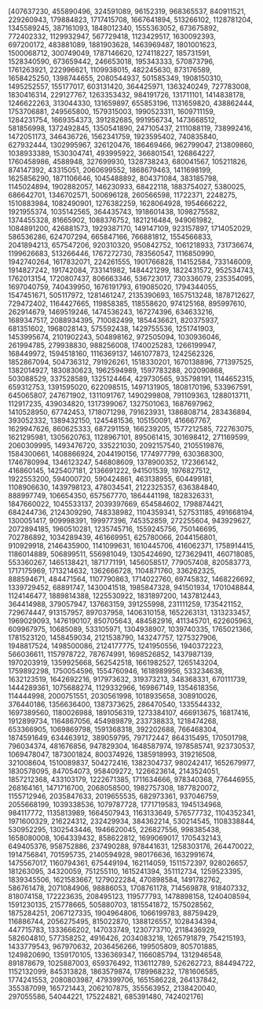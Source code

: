 [407637230, 455890496, 324591089, 96152319, 968365537, 840911521, 229260943, 179884823, 1717415708, 1667641894, 513266102, 1128781204, 1345589245, 387161093, 1848012340, 1555363052, 673675892, 772402332, 1129932947, 567729418, 1123429517, 1630092393, 697200172, 483881089, 1881903628, 1463969487, 1801001623, 1500068712, 300749049, 1787146620, 1274118227, 185731591, 1528340590, 673659442, 246653018, 195343333, 570873796, 1761263921, 222996621, 1109938015, 482245630, 873176589, 1658425250, 1398744655, 2080544937, 501585349, 1908150310, 1495252557, 155177017, 603131420, 364425971, 1363240249, 727783008, 1830416314, 229127767, 1263353432, 984191726, 131711101, 1414838178, 1246622263, 313044330, 131659897, 655853196, 1131659820, 438862444, 1753706881, 249565800, 1579315003, 1990523311, 1609711159, 1284231754, 1669354373, 391282685, 991956734, 1473668512, 581856998, 1372492845, 1350541890, 247105437, 2111088119, 738992416, 1472051173, 346436726, 1562341759, 1923595402, 740835840, 627932444, 1302995967, 326120476, 186469466, 962799047, 213809860, 1038933389, 1530304741, 493995922, 366801541, 126864227, 1760458986, 4588948, 327699930, 1328738243, 680041567, 105211826, 874147392, 43315051, 2060699552, 1868679463, 1411698199, 1625856290, 1871106646, 1045488892, 804371084, 383185798, 1145024894, 1902882057, 146230933, 68422118, 1883754027, 5380025, 686642701, 1346702571, 500696128, 260566598, 11722371, 2248275, 1510883984, 1082490901, 1276382259, 1628064928, 1954666222, 1921955374, 1035142565, 364435743, 1918601438, 1098275582, 1374455328, 81665902, 1088376752, 1821216484, 949061982, 1084891200, 426881573, 1929387170, 149147109, 923157897, 1714052029, 586536286, 624707294, 665847166, 766881812, 1554566833, 2041894213, 657547206, 920310320, 950842752, 1061218933, 731736674, 1199626683, 513266446, 1767272730, 783560547, 1116850990, 1942740264, 1617832071, 224261555, 1901766828, 114152584, 733146009, 1914827242, 191742084, 733141982, 1484421299, 1822431572, 952534743, 1762013154, 1720807437, 806663346, 536723017, 730336079, 235354095, 1697040759, 740439950, 1676191793, 619085020, 1794344055, 1547451671, 505117972, 1281461247, 2135390693, 1657513248, 1878712627, 729472402, 1164427665, 119858385, 118558620, 974125168, 895997610, 262914679, 1469519246, 1474536243, 167274396, 634633216, 1689347517, 2088934395, 710082499, 1854436621, 820375937, 681351602, 1968028143, 575592438, 1429755536, 1251741903, 1453995674, 2101902243, 504898162, 972505094, 1030936046, 261994785, 279938830, 988256008, 1740025283, 1266199947, 168449972, 1594518160, 1116369137, 1461077873, 1242562326, 1852867094, 504736312, 791926261, 1518330201, 1670138896, 771397525, 1382014927, 1830830623, 1962594989, 1597783288, 202090868, 503088529, 337528589, 1325124464, 429730565, 935798191, 1144652315, 659312753, 1391595020, 622098515, 1497131905, 1808170196, 533967591, 645065807, 247671902, 1311091767, 1490299808, 791109363, 1288013711, 112917235, 439034820, 1317399067, 1327501063, 1687697962, 1410528950, 67742453, 1718071298, 791623931, 1386808714, 283436894, 393052332, 1389432150, 1245481536, 105150091, 416667767, 1629947626, 860625333, 687291159, 166239205, 1577212585, 722763075, 1621295981, 1305620763, 1128967101, 895061415, 301698412, 271169599, 2060309995, 1493476720, 335221030, 2092157540, 2105519876, 1584300661, 1408866924, 2044190156, 1774977799, 630368300, 1746780994, 1346123247, 546808609, 1378900352, 172366142, 416860145, 1425407181, 2136691222, 941501539, 1976827512, 1922553200, 594000720, 590424861, 463138955, 604499181, 1108906630, 1439798123, 478034541, 2122325357, 636384840, 888997749, 106654350, 657567770, 1864441198, 1828326331, 1847660022, 1045533137, 2039397669, 654584602, 1798874421, 684244736, 2124309290, 748338982, 1104359341, 527531185, 491668194, 1300051417, 909998391, 199977396, 745352859, 272255604, 943929627, 2072894185, 1960510281, 1235745716, 1559245756, 750146695, 702786892, 1034289439, 461669951, 625780066, 2044156801, 910929918, 2146435900, 1141099631, 1610445706, 416062371, 1758914415, 1186014889, 506899511, 556981049, 1305424690, 1273629411, 460718085, 553360267, 1465138421, 1871771191, 1456058517, 779057408, 820583773, 1717175969, 1713214632, 1362666728, 1104871760, 336262325, 888594671, 484471564, 1107790863, 1714022760, 69745832, 1468226692, 1339729452, 68891747, 1430041518, 1985847328, 941501934, 1701048844, 1124146477, 1889814388, 1225530922, 1831897200, 1437812443, 364414988, 379057947, 137663159, 391255998, 231111259, 1735421152, 729674447, 913157957, 897037958, 1406310158, 1652263131, 1313233457, 1969029093, 1476190107, 850705643, 484582916, 411345701, 622605963, 609967975, 10685089, 533105971, 1304938907, 1039740335, 1765021366, 1781523120, 1458459034, 2121538790, 143247757, 1275327906, 1948817524, 1498500086, 2124177775, 1241950556, 1940372223, 566036611, 1157978722, 787674991, 1698526852, 1437987139, 1970203919, 1359925668, 562542518, 1661982527, 1265143204, 1759892298, 1750054596, 1554760946, 1618989956, 533234638, 1632123519, 1642692216, 917973632, 319373213, 348368331, 670111739, 1444289361, 1075688274, 1129332966, 169867149, 1354618356, 114444998, 2000751551, 2030561998, 1018935658, 308910026, 376440186, 1356636400, 1387373625, 286470540, 1335544332, 1697389560, 1180026988, 1891056319, 1273384107, 466913675, 16817416, 1912899734, 1164867056, 454989879, 233738833, 1218474268, 653366905, 1069869798, 1591368318, 392202688, 766468304, 1874591649, 634463912, 389059795, 797172447, 864315495, 170501798, 796034374, 481676856, 947829304, 1648587974, 1978585741, 923730537, 1069478047, 1873001824, 800374926, 1385918993, 319216508, 321008604, 1510089837, 504272416, 1382304737, 980242417, 1652679977, 1830578095, 847054073, 958409272, 1226623614, 2143524051, 1857212368, 433103179, 1222671385, 1711634666, 978340368, 776446955, 268164161, 1471716700, 2068058500, 1982757308, 1877820072, 1155712946, 2035847633, 2019655535, 682973361, 937046759, 2055668199, 1039338536, 1079787728, 1771719583, 1945134968, 984117772, 1135813989, 1664507943, 1163133649, 576577732, 1104352341, 1971600329, 216224312, 232429934, 384362214, 530214545, 1108338844, 530952295, 1302543446, 1946620045, 226827556, 998385438, 1658080008, 1064339432, 858622812, 1699069017, 1705432143, 649405376, 958752886, 237490288, 978441631, 1258303176, 264470022, 1914756841, 701595735, 2140594928, 980176636, 1632991674, 1475567017, 1160794361, 675449194, 162114059, 1511572397, 928026657, 181263095, 34320059, 751255110, 1615241394, 351112734, 1259523395, 1839345506, 1621583667, 1279022284, 470898584, 1491782762, 586761478, 2071084906, 98886053, 1708761178, 714569878, 918407332, 818074158, 172223635, 208495123, 119577793, 1478898158, 1240408594, 1591230135, 215778665, 505880703, 1815541872, 1575028562, 1875284251, 2067127335, 1904964806, 1066199783, 88759429, 116886744, 2056275495, 815022870, 1388126557, 1028434394, 447715783, 1333666202, 147033749, 1230773710, 2118436929, 582604810, 577358252, 4916426, 2034083218, 1265791879, 754215193, 1433779543, 967970632, 2036456266, 199505809, 805701885, 1249820690, 1359170105, 1336369347, 1166085794, 1312946548, 891878679, 1025887003, 659376492, 1136112789, 526262723, 884494722, 1152132099, 845313828, 1863579874, 1789968232, 1781606585, 1774241553, 2080803987, 479399706, 1651586228, 264137842, 355387099, 165721443, 2062107875, 355563952, 2138420040, 297055586, 54044221, 175224821, 685391480, 742402176]
